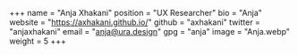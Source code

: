 +++
name = "Anja Xhakani"
position = "UX Researcher"
bio = "Anja"
website = "https://axhakani.github.io/"
github = "axhakani"
twitter = "anjaxhakani"
email = "anja@ura.design"
gpg = "anja"
image = "Anja.webp"
weight = 5
+++
